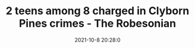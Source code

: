 ---
"title": "2 teens among 8 charged in Clyborn Pines crimes - The Robesonian"
"date": "2021-10-8 20:28:0"
"feed_name": "GOOGLENEWSINDUSTRIAL"
"feed_website": "https://news.google.com/search?q=industrial%2Bincident&hl=en-US&gl=US&ceid=US:en"
"feed_rss": "https://news.google.com/rss/search?q=industrial%2Bincident&hl=en-US&gl=US&ceid=US:en"
"link": "https://www.robesonian.com/news/150489/2-teens-among-8-charged-in-clyborn-pines-crimes"
"source": "{'href': 'https://www.robesonian.com', 'title': 'The Robesonian'}"
"file": "_posts/2021-1-1-12fcb22f9ce152805e7ee05de5f30ebec989f803.md"
"accident": "0"
"drilling": "0"
"dead": "0"
"injured": "0"
"arrested": "0"
"place": "unknown place"
"where": "unknown site"
"causes": "unknown"
"place_uri": "unknown place"
---